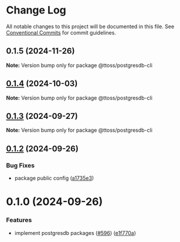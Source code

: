 # Change Log

All notable changes to this project will be documented in this file.
See [Conventional Commits](https://conventionalcommits.org) for commit guidelines.

## 0.1.5 (2024-11-26)

**Note:** Version bump only for package @ttoss/postgresdb-cli

## [0.1.4](https://github.com/ttoss/ttoss/compare/@ttoss/postgresdb-cli@0.1.3...@ttoss/postgresdb-cli@0.1.4) (2024-10-03)

**Note:** Version bump only for package @ttoss/postgresdb-cli

## [0.1.3](https://github.com/ttoss/ttoss/compare/@ttoss/postgresdb-cli@0.1.2...@ttoss/postgresdb-cli@0.1.3) (2024-09-27)

**Note:** Version bump only for package @ttoss/postgresdb-cli

## [0.1.2](https://github.com/ttoss/ttoss/compare/@ttoss/postgresdb-cli@0.1.0...@ttoss/postgresdb-cli@0.1.2) (2024-09-26)

### Bug Fixes

- package public config ([a1735e3](https://github.com/ttoss/ttoss/commit/a1735e390da93c2a25b1ad0752d57588ba12d347))

# 0.1.0 (2024-09-26)

### Features

- implement postgresdb packages ([#596](https://github.com/ttoss/ttoss/issues/596)) ([e1f770a](https://github.com/ttoss/ttoss/commit/e1f770a1f996ab34a66376e384188c65366bd5db))
